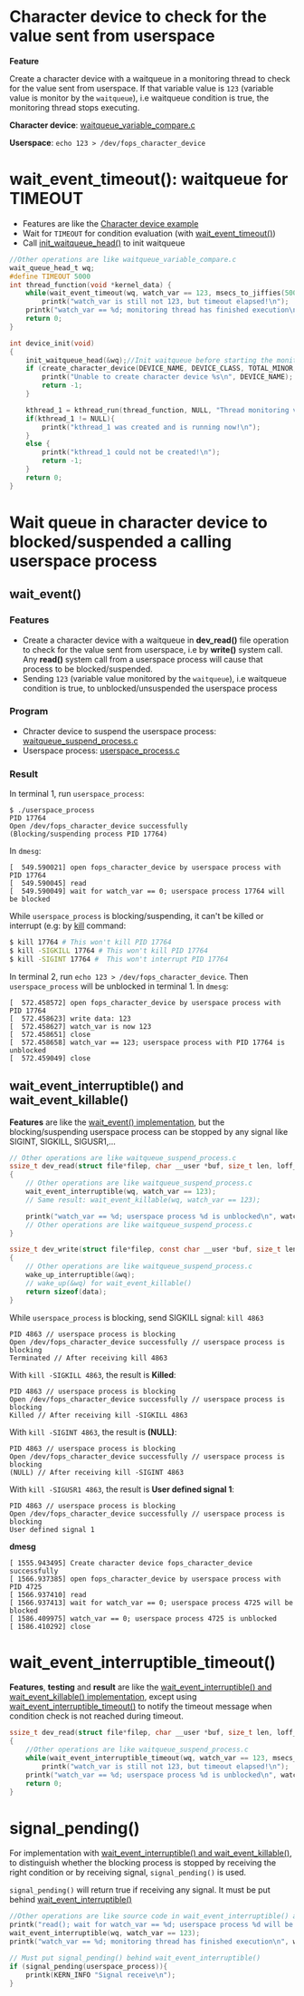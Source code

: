 # Character device to check for the value sent from userspace

**Feature**

Create a character device with a waitqueue in a monitoring thread to check for the value sent from userspace. If that variable value is ``123`` (variable value is monitor by the ``waitqueue``), i.e waitqueue condition is true, the monitoring thread stops executing.

**Character device**: [waitqueue_variable_compare.c](waitqueue_variable_compare.c)

**Userspace**: ``echo 123 > /dev/fops_character_device``

# wait_event_timeout(): waitqueue for TIMEOUT

* Features are like the [Character device example](#character-device-to-check-for-the-value-sent-from-userspace)
* Wait for ``TIMEOUT`` for condition evaluation (with [wait_event_timeout()](README.md#wait_event_timeout))
* Call [init_waitqueue_head()](README.md#init_waitqueue_head) to init waitqueue

```c
//Other operations are like waitqueue_variable_compare.c
wait_queue_head_t wq;
#define TIMEOUT 5000
int thread_function(void *kernel_data) {
	while(wait_event_timeout(wq, watch_var == 123, msecs_to_jiffies(5000)) == 0) 
		printk("watch_var is still not 123, but timeout elapsed!\n");
	printk("watch_var == %d; monitoring thread has finished execution\n", watch_var);
	return 0;
}

int device_init(void)
{
	init_waitqueue_head(&wq);//Init waitqueue before starting the monitoring thread
	if (create_character_device(DEVICE_NAME, DEVICE_CLASS, TOTAL_MINOR, BASE_MINOR, &dev_info, &fops)){
		printk("Unable to create character device %s\n", DEVICE_NAME);
		return -1;
	}

	kthread_1 = kthread_run(thread_function, NULL, "Thread monitoring variable sent from userspace");
	if(kthread_1 != NULL){
		printk("kthread_1 was created and is running now!\n");
	}
	else {
		printk("kthread_1 could not be created!\n");
		return -1;
	}
	return 0;
}
```
# Wait queue in character device to blocked/suspended a calling userspace process

## wait_event()

### Features
* Create a character device with a waitqueue in **dev_read()** file operation to check for the value sent from userspace, i.e by **write()** system call. Any **read()** system call from a userspace process will cause that process to be blocked/suspended.
* Sending ``123`` (variable value monitored by the ``waitqueue``), i.e waitqueue condition is true, to unblocked/unsuspended the userspace process

### Program

* Chracter device to suspend the userspace process: [waitqueue_suspend_process.c](waitqueue_suspend_process.c)
* Userspace process: [userspace_process.c](userspace_process.c)

### Result

In terminal 1, run ``userspace_process``:

```
$ ./userspace_process
PID 17764
Open /dev/fops_character_device successfully
(Blocking/suspending process PID 17764)
```

In ``dmesg``:

```
[  549.590021] open fops_character_device by userspace process with PID 17764
[  549.590045] read
[  549.590049] wait for watch_var == 0; userspace process 17764 will be blocked
```

While ``userspace_process`` is blocking/suspending, it can't be killed or interrupt (e.g: by [kill](https://github.com/TranPhucVinh/Linux-Shell/blob/master/Physical%20layer/Process/Signal.md#kill) command:

```sh
$ kill 17764 # This won't kill PID 17764
$ kill -SIGKILL 17764 # This won't kill PID 17764
$ kill -SIGINT 17764 #  This won't interrupt PID 17764
```

In terminal 2, run ``echo 123 > /dev/fops_character_device``. Then ``userspace_process`` will be unblocked in terminal 1. In ``dmesg``:

```
[  572.458572] open fops_character_device by userspace process with PID 17764
[  572.458623] write data: 123
[  572.458627] watch_var is now 123
[  572.458651] close
[  572.458658] watch_var == 123; userspace process with PID 17764 is unblocked
[  572.459049] close
```
## wait_event_interruptible() and wait_event_killable()

**Features** are like the [wait_event() implementation](#wait_event), but the blocking/suspending userspace process can be stopped by any signal like SIGINT, SIGKILL, SIGUSR1,...

```c
// Other operations are like waitqueue_suspend_process.c
ssize_t dev_read(struct file*filep, char __user *buf, size_t len, loff_t *offset)
{
	// Other operations are like waitqueue_suspend_process.c
	wait_event_interruptible(wq, watch_var == 123);
    // Same result: wait_event_killable(wq, watch_var == 123);

    printk("watch_var == %d; userspace process %d is unblocked\n", watch_var, userspace_process->pid);
	// Other operations are like waitqueue_suspend_process.c
}

ssize_t dev_write(struct file*filep, const char __user *buf, size_t len, loff_t *offset)
{
	// Other operations are like waitqueue_suspend_process.c
	wake_up_interruptible(&wq);
	// wake_up(&wq) for wait_event_killable()
	return sizeof(data);
}
```

While ``userspace_process`` is blocking, send SIGKILL signal: ``kill 4863``
```
PID 4863 // userspace process is blocking 
Open /dev/fops_character_device successfully // userspace process is blocking 
Terminated // After receiving kill 4863
```

With ``kill -SIGKILL 4863``, the result is **Killed**:

```
PID 4863 // userspace process is blocking 
Open /dev/fops_character_device successfully // userspace process is blocking 
Killed // After receiving kill -SIGKILL 4863
```
With ``kill -SIGINT 4863``, the result is **(NULL)**:
```
PID 4863 // userspace process is blocking 
Open /dev/fops_character_device successfully // userspace process is blocking 
(NULL) // After receiving kill -SIGINT 4863
```
With ``kill -SIGUSR1 4863``, the result is **User defined signal 1**:
```
PID 4863 // userspace process is blocking 
Open /dev/fops_character_device successfully // userspace process is blocking 
User defined signal 1
```
**dmesg**
```
[ 1555.943495] Create character device fops_character_device successfully
[ 1566.937385] open fops_character_device by userspace process with PID 4725
[ 1566.937410] read
[ 1566.937413] wait for watch_var == 0; userspace process 4725 will be blocked
[ 1586.409975] watch_var == 0; userspace process 4725 is unblocked
[ 1586.410292] close
```

# wait_event_interruptible_timeout()

**Features**, **testing** and **result** are like the [wait_event_interruptible() and wait_event_killable() implementation](#wait_event_interruptible-and-wait_event_killable), except using [wait_event_interruptible_timeout()](README.md#wait_event_interruptible_timeout) to notify the timeout message when condition check is not reached during timeout.

```c
ssize_t dev_read(struct file*filep, char __user *buf, size_t len, loff_t *offset)
{
	//Other operations are like waitqueue_suspend_process.c
	while(wait_event_interruptible_timeout(wq, watch_var == 123, msecs_to_jiffies(10000)) == 0) 
		printk("watch_var is still not 123, but timeout elapsed!\n");
	printk("watch_var == %d; userspace process %d is unblocked\n", watch_var, userspace_process->pid);
	return 0;
}
```
# signal_pending()

For implementation with [wait_event_interruptible() and wait_event_killable()](#wait_event_interruptible-and-wait_event_killable), to distinguish whether the blocking process is stopped by receiving the right condition or by receiving signal, ``signal_pending()`` is used.

``signal_pending()`` will return true if receiving any signal. It must be put behind [wait_event_interruptible()](README.md#wait_event_interruptible)

```c
//Other operations are like source code in wait_event_interruptible() and wait_event_killable()
printk("read(); wait for watch_var == %d; userspace process %d will be blocked\n", watch_var, userspace_process->pid);
wait_event_interruptible(wq, watch_var == 123);
printk("watch_var == %d; monitoring thread has finished execution\n", watch_var);

// Must put signal_pending() behind wait_event_interruptible()
if (signal_pending(userspace_process)){
	printk(KERN_INFO "Signal receive\n");
}
```